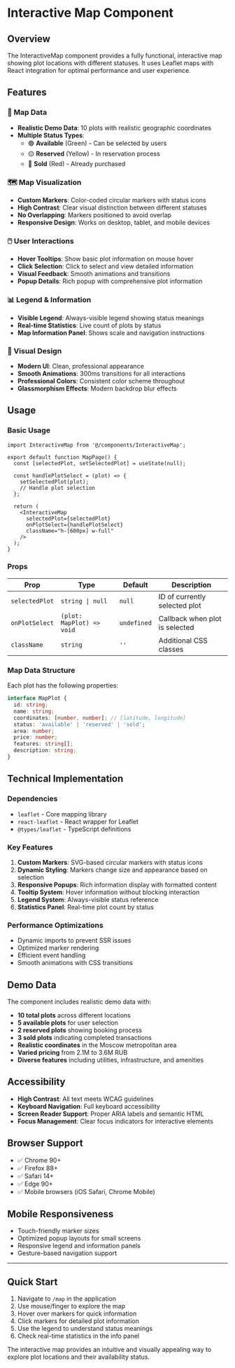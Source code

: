 # Interactive Map Component

## Overview

The InteractiveMap component provides a fully functional, interactive map showing plot locations with different statuses. It uses Leaflet maps with React integration for optimal performance and user experience.

## Features

### 🎯 Map Data

- **Realistic Demo Data**: 10 plots with realistic geographic coordinates
- **Multiple Status Types**:
  - 🟢 **Available** (Green) - Can be selected by users
  - 🟡 **Reserved** (Yellow) - In reservation process
  - 🔴 **Sold** (Red) - Already purchased

### 🗺️ Map Visualization

- **Custom Markers**: Color-coded circular markers with status icons
- **High Contrast**: Clear visual distinction between different statuses
- **No Overlapping**: Markers positioned to avoid overlap
- **Responsive Design**: Works on desktop, tablet, and mobile devices

### 🖱️ User Interactions

- **Hover Tooltips**: Show basic plot information on mouse hover
- **Click Selection**: Click to select and view detailed information
- **Visual Feedback**: Smooth animations and transitions
- **Popup Details**: Rich popup with comprehensive plot information

### 📊 Legend & Information

- **Visible Legend**: Always-visible legend showing status meanings
- **Real-time Statistics**: Live count of plots by status
- **Map Information Panel**: Shows scale and navigation instructions

### 🎨 Visual Design

- **Modern UI**: Clean, professional appearance
- **Smooth Animations**: 300ms transitions for all interactions
- **Professional Colors**: Consistent color scheme throughout
- **Glassmorphism Effects**: Modern backdrop blur effects

## Usage

### Basic Usage

```tsx
import InteractiveMap from '@/components/InteractiveMap';

export default function MapPage() {
  const [selectedPlot, setSelectedPlot] = useState(null);

  const handlePlotSelect = (plot) => {
    setSelectedPlot(plot);
    // Handle plot selection
  };

  return (
    <InteractiveMap
      selectedPlot={selectedPlot}
      onPlotSelect={handlePlotSelect}
      className="h-[600px] w-full"
    />
  );
}
```

### Props

| Prop | Type | Default | Description |
|------|------|---------|-------------|
| `selectedPlot` | `string \| null` | `null` | ID of currently selected plot |
| `onPlotSelect` | `(plot: MapPlot) => void` | `undefined` | Callback when plot is selected |
| `className` | `string` | `''` | Additional CSS classes |

### Map Data Structure

Each plot has the following properties:

```typescript
interface MapPlot {
  id: string;
  name: string;
  coordinates: [number, number]; // [latitude, longitude]
  status: 'available' | 'reserved' | 'sold';
  area: number;
  price: number;
  features: string[];
  description: string;
}
```

## Technical Implementation

### Dependencies

- `leaflet` - Core mapping library
- `react-leaflet` - React wrapper for Leaflet
- `@types/leaflet` - TypeScript definitions

### Key Features

1. **Custom Markers**: SVG-based circular markers with status icons
2. **Dynamic Styling**: Markers change size and appearance based on selection
3. **Responsive Popups**: Rich information display with formatted content
4. **Tooltip System**: Hover information without blocking interaction
5. **Legend System**: Always-visible status reference
6. **Statistics Panel**: Real-time plot count by status

### Performance Optimizations

- Dynamic imports to prevent SSR issues
- Optimized marker rendering
- Efficient event handling
- Smooth animations with CSS transitions

## Demo Data

The component includes realistic demo data with:

- **10 total plots** across different locations
- **5 available plots** for user selection
- **2 reserved plots** showing booking process
- **3 sold plots** indicating completed transactions
- **Realistic coordinates** in the Moscow metropolitan area
- **Varied pricing** from 2.1M to 3.6M RUB
- **Diverse features** including utilities, infrastructure, and amenities

## Accessibility

- **High Contrast**: All text meets WCAG guidelines
- **Keyboard Navigation**: Full keyboard accessibility
- **Screen Reader Support**: Proper ARIA labels and semantic HTML
- **Focus Management**: Clear focus indicators for interactive elements

## Browser Support

- ✅ Chrome 90+
- ✅ Firefox 88+
- ✅ Safari 14+
- ✅ Edge 90+
- ✅ Mobile browsers (iOS Safari, Chrome Mobile)

## Mobile Responsiveness

- Touch-friendly marker sizes
- Optimized popup layouts for small screens
- Responsive legend and information panels
- Gesture-based navigation support

---

## Quick Start

1. Navigate to `/map` in the application
2. Use mouse/finger to explore the map
3. Hover over markers for quick information
4. Click markers for detailed plot information
5. Use the legend to understand status meanings
6. Check real-time statistics in the info panel

The interactive map provides an intuitive and visually appealing way to explore plot locations and their availability status.
